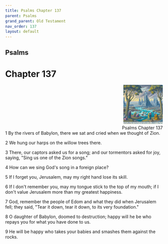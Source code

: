 ```yaml
---
title: Psalms Chapter 137
parent: Psalms
grand_parent: Old Testament
nav_order: 137
layout: default
---
```


## Psalms

# Chapter 137

<div style="clear: both; text-align: right;">
    <img src="/assets/Image/Psalms/500/137.jpg" alt="Psalms Chapter 137" class="chapter-image" style="max-width: 25%; height: auto;"/>
    <figcaption style="font-size: 14px;">Psalms Chapter 137</figcaption>
</div>
1 By the rivers of Babylon, there we sat and cried when we thought of Zion.

2 We hung our harps on the willow trees there.

3 There, our captors asked us for a song; and our tormentors asked for joy, saying, "Sing us one of the Zion songs."

4 How can we sing God's song in a foreign place?

5 If I forget you, Jerusalem, may my right hand lose its skill.

6 If I don't remember you, may my tongue stick to the top of my mouth; if I don't value Jerusalem more than my greatest happiness.

7 God, remember the people of Edom and what they did when Jerusalem fell; they said, "Tear it down, tear it down, to its very foundation."

8 O daughter of Babylon, doomed to destruction; happy will he be who repays you for what you have done to us.

9 He will be happy who takes your babies and smashes them against the rocks.


